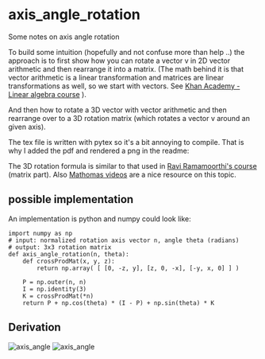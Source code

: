 # axis_angle_rotation
Some notes on axis angle rotation

To build some intuition (hopefully and not confuse more than help ..) the approach is to first show how you can rotate a vector v in 2D vector arithmetic and then rearrange it into a matrix.
(The math behind it is that vector arithmetic is a linear transformation and matrices are linear transformations as well, so we start with vectors. See [Khan Academy - Linear algebra course](https://www.khanacademy.org/math/linear-algebra/matrix-transformations/linear-transformations/v/linear-transformations) ).

And then how to rotate a 3D vector with vector arithmetic and then rearrange over to a 3D rotation matrix (which rotates a vector v around an given axis).

The tex file is written with pytex so it's a bit annoying to compile. That is why I added the pdf and rendered a png in the readme:

The 3D rotation formula is similar to that used in [Ravi Ramamoorthi's course](https://www.youtube.com/watch?v=LazSPnaoJ_Q&t=482s) (matrix part). Also [Mathomas videos](https://youtu.be/q-ESzg03mQc) are a nice resource on this topic.

## possible implementation
An implementation is python and numpy could look like:

    import numpy as np
    # input: normalized rotation axis vector n, angle theta (radians)
    # output: 3x3 rotation matrix
    def axis_angle_rotation(n, theta):
        def crossProdMat(x, y, z):
            return np.array( [ [0, -z, y], [z, 0, -x], [-y, x, 0] ] )

        P = np.outer(n, n)
        I = np.identity(3)
        K = crossProdMat(*n)
        return P + np.cos(theta) * (I - P) + np.sin(theta) * K

## Derivation
![axis_angle](https://user-images.githubusercontent.com/22398803/148421252-5e125662-9c64-4ca9-9e4e-8e9a6f7e8baf.png)
![axis_angle](https://user-images.githubusercontent.com/22398803/149604737-1b46491a-c348-4c28-9cf1-7ee9ed9c2ba2.png)


